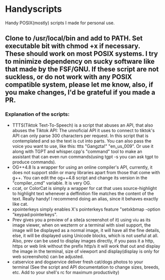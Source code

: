 # Handyscripts
Handy POSIX(mostly) scripts I made for personal use.
##  Clone to /usr/local/bin and add to PATH. Set executable bit with chmod +x if necessary. These should work on most POSIX systems. I try to minimize dependency on sucky software like that made by the FSF/GNU. If these script are not suckless, or do not work with any POSIX compatible system, please let me know, also, if you make changes, I'd be grateful if you made a PR.

### Explanation of the scripts:
 - TTTS(Tiktok Text-To-Speech) is a script that abuses an API, that also abuses the Tiktok API: The unnoficial API it uses to connect to tiktok's API can only parse 300 characters per request. In this script that is contemplated and so the text is cut into parts. You can also pass the voice you want to use, like this: ttts "Gangzta!" "en_us_009". Or use it along with TGPT and whisper.cpp's "command" tool to make an assistant that can even run commands(using tgpt -s you can ask tgpt to produce commands).
 - OG++4.8 Is a wrapper for using an online compiler's API, currently, it does not support stdin or many libraries apart from those that come with g++. You can edit the og++4.8 script and change its version in the "compiler_cmd" variable. It is very OG.
 - ccat, or ColorCat is simply a wrapper for cat that uses source-highlight to highlight text whenever a deffinition file matches the content of the text. Really handy! I recommend doing an alias, since it behaves exactly like cat.
 - xpointerkeys simply enables X's pointerkeys feature "setxkbmap -option "keypad:pointerkeys".
 - Prev gives you a preview of a site(a screenshot of it) using viu as its image viewer, when on wezterm or a terminal with sixel support, the image will be displayed as a normal image, it will have all the fine details, else, it will be displayed using Unicode blocks, which is not useful at all. Also, prev can be used to display images directly, if you pass it a http, https or web link without the prefix http/s it will work that out and display the image in the terminal, size of viewport and display(display is only for web screenshots) can be adjusted.
 - catservice and dogservice deliver fresh cat/dogs photos to your terminal (See the script and API documentation to change sizes, breeds, etc. Add to your shell's rc for maximum productivity)
